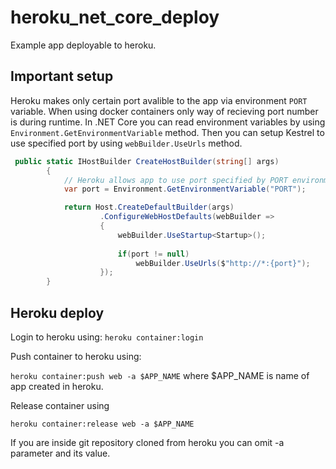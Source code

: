 # heroku_net_core_deploy
Example app deployable to heroku.

## Important setup
Heroku makes only certain port avalible to the app via environment `PORT` variable. When using docker containers only way of recieving port number is during runtime.
In .NET Core you can read environment variables by using `Environment.GetEnvironmentVariable` method. Then you can setup Kestrel to use specified port by using `webBuilder.UseUrls` method.

```c#
 public static IHostBuilder CreateHostBuilder(string[] args)
        {
            // Heroku allows app to use port specified by PORT environment variable
            var port = Environment.GetEnvironmentVariable("PORT");

            return Host.CreateDefaultBuilder(args)
                    .ConfigureWebHostDefaults(webBuilder =>
                    {
                        webBuilder.UseStartup<Startup>();
                        
                        if(port != null)
                            webBuilder.UseUrls($"http://*:{port}");
                    });
        }  
```

## Heroku deploy

Login to heroku using:
`heroku container:login`

Push container to heroku using:

`heroku container:push web -a $APP_NAME` where $APP_NAME is name of app created in heroku.

Release container using

`heroku container:release web -a $APP_NAME` 

If you are inside git repository cloned from heroku you can omit -a parameter and its value.
